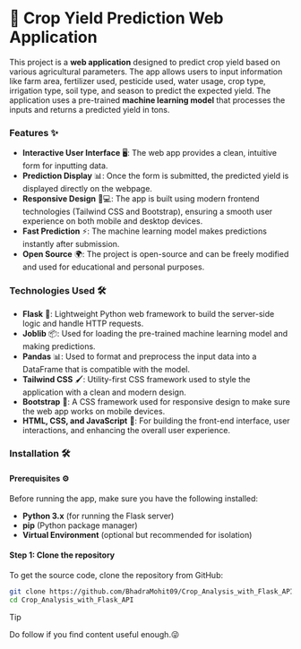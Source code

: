 # 🌾 Crop Yield Prediction Web Application

This project is a **web application** designed to predict crop yield based on various agricultural parameters. The app allows users to input information like farm area, fertilizer used, pesticide used, water usage, crop type, irrigation type, soil type, and season to predict the expected yield. The application uses a pre-trained **machine learning model** that processes the inputs and returns a predicted yield in tons.

### Features ✨
- **Interactive User Interface** 🖥️: The web app provides a clean, intuitive form for inputting data.
- **Prediction Display** 📊: Once the form is submitted, the predicted yield is displayed directly on the webpage.
- **Responsive Design** 📱💻: The app is built using modern frontend technologies (Tailwind CSS and Bootstrap), ensuring a smooth user experience on both mobile and desktop devices.
- **Fast Prediction** ⚡: The machine learning model makes predictions instantly after submission.
- **Open Source** 🌍: The project is open-source and can be freely modified and used for educational and personal purposes.

### Technologies Used 🛠️
- **Flask** 🐍: Lightweight Python web framework to build the server-side logic and handle HTTP requests.
- **Joblib** 📦: Used for loading the pre-trained machine learning model and making predictions.
- **Pandas** 📊: Used to format and preprocess the input data into a DataFrame that is compatible with the model.
- **Tailwind CSS** 🖌️: Utility-first CSS framework used to style the application with a clean and modern design.
- **Bootstrap** 💎: A CSS framework used for responsive design to make sure the web app works on mobile devices.
- **HTML, CSS, and JavaScript** 🔧: For building the front-end interface, user interactions, and enhancing the overall user experience.

### Installation 🛠️

#### Prerequisites ⚙️
Before running the app, make sure you have the following installed:
- **Python 3.x** (for running the Flask server)
- **pip** (Python package manager)
- **Virtual Environment** (optional but recommended for isolation)

#### Step 1: Clone the repository
To get the source code, clone the repository from GitHub:
```bash
git clone https://github.com/BhadraMohit09/Crop_Analysis_with_Flask_API.git
cd Crop_Analysis_with_Flask_API
```

> [!TIP]
> Do follow if you find content useful enough.😜
